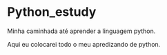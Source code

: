 # Python_estudy
 Minha caminhada até aprender a linguagem python.

 Aqui eu colocarei todo o meu apredizando de python.

